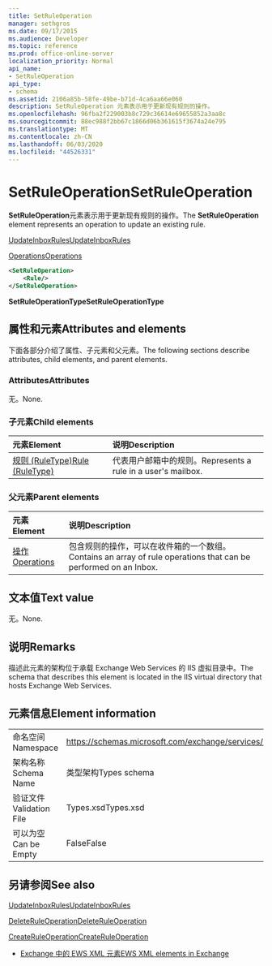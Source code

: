 ```yaml
---
title: SetRuleOperation
manager: sethgros
ms.date: 09/17/2015
ms.audience: Developer
ms.topic: reference
ms.prod: office-online-server
localization_priority: Normal
api_name:
- SetRuleOperation
api_type:
- schema
ms.assetid: 2106a85b-58fe-49be-b71d-4ca6aa66e060
description: SetRuleOperation 元素表示用于更新现有规则的操作。
ms.openlocfilehash: 96fba2f229003b8c729c36614e69655852a3aa8c
ms.sourcegitcommit: 88ec988f2bb67c1866d06b361615f3674a24e795
ms.translationtype: MT
ms.contentlocale: zh-CN
ms.lasthandoff: 06/03/2020
ms.locfileid: "44526331"
---
```

# <a name="setruleoperation"></a><span data-ttu-id="67767-103">SetRuleOperation</span><span class="sxs-lookup"><span data-stu-id="67767-103">SetRuleOperation</span></span>

<span data-ttu-id="67767-104">**SetRuleOperation**元素表示用于更新现有规则的操作。</span><span class="sxs-lookup"><span data-stu-id="67767-104">The **SetRuleOperation** element represents an operation to update an existing rule.</span></span> 
  
[<span data-ttu-id="67767-105">UpdateInboxRules</span><span class="sxs-lookup"><span data-stu-id="67767-105">UpdateInboxRules</span></span>](updateinboxrules.md)
  
[<span data-ttu-id="67767-106">Operations</span><span class="sxs-lookup"><span data-stu-id="67767-106">Operations</span></span>](operations.md)
  
```XML
<SetRuleOperation>
    <Rule/>
</SetRuleOperation>
```

 <span data-ttu-id="67767-107">**SetRuleOperationType**</span><span class="sxs-lookup"><span data-stu-id="67767-107">**SetRuleOperationType**</span></span>
## <a name="attributes-and-elements"></a><span data-ttu-id="67767-108">属性和元素</span><span class="sxs-lookup"><span data-stu-id="67767-108">Attributes and elements</span></span>

<span data-ttu-id="67767-109">下面各部分介绍了属性、子元素和父元素。</span><span class="sxs-lookup"><span data-stu-id="67767-109">The following sections describe attributes, child elements, and parent elements.</span></span>
  
### <a name="attributes"></a><span data-ttu-id="67767-110">Attributes</span><span class="sxs-lookup"><span data-stu-id="67767-110">Attributes</span></span>

<span data-ttu-id="67767-111">无。</span><span class="sxs-lookup"><span data-stu-id="67767-111">None.</span></span>
  
### <a name="child-elements"></a><span data-ttu-id="67767-112">子元素</span><span class="sxs-lookup"><span data-stu-id="67767-112">Child elements</span></span>

|<span data-ttu-id="67767-113">**元素**</span><span class="sxs-lookup"><span data-stu-id="67767-113">**Element**</span></span>|<span data-ttu-id="67767-114">**说明**</span><span class="sxs-lookup"><span data-stu-id="67767-114">**Description**</span></span>|
|:-----|:-----|
|[<span data-ttu-id="67767-115">规则 (RuleType)</span><span class="sxs-lookup"><span data-stu-id="67767-115">Rule (RuleType)</span></span>](rule-ruletype.md) <br/> |<span data-ttu-id="67767-116">代表用户邮箱中的规则。</span><span class="sxs-lookup"><span data-stu-id="67767-116">Represents a rule in a user's mailbox.</span></span>  <br/> |
   
### <a name="parent-elements"></a><span data-ttu-id="67767-117">父元素</span><span class="sxs-lookup"><span data-stu-id="67767-117">Parent elements</span></span>

|<span data-ttu-id="67767-118">**元素**</span><span class="sxs-lookup"><span data-stu-id="67767-118">**Element**</span></span>|<span data-ttu-id="67767-119">**说明**</span><span class="sxs-lookup"><span data-stu-id="67767-119">**Description**</span></span>|
|:-----|:-----|
|[<span data-ttu-id="67767-120">操作</span><span class="sxs-lookup"><span data-stu-id="67767-120">Operations</span></span>](operations.md) <br/> |<span data-ttu-id="67767-121">包含规则的操作，可以在收件箱的一个数组。</span><span class="sxs-lookup"><span data-stu-id="67767-121">Contains an array of rule operations that can be performed on an Inbox.</span></span>  <br/> |
   
## <a name="text-value"></a><span data-ttu-id="67767-122">文本值</span><span class="sxs-lookup"><span data-stu-id="67767-122">Text value</span></span>

<span data-ttu-id="67767-123">无。</span><span class="sxs-lookup"><span data-stu-id="67767-123">None.</span></span>
  
## <a name="remarks"></a><span data-ttu-id="67767-124">说明</span><span class="sxs-lookup"><span data-stu-id="67767-124">Remarks</span></span>

<span data-ttu-id="67767-125">描述此元素的架构位于承载 Exchange Web Services 的 IIS 虚拟目录中。</span><span class="sxs-lookup"><span data-stu-id="67767-125">The schema that describes this element is located in the IIS virtual directory that hosts Exchange Web Services.</span></span>
  
## <a name="element-information"></a><span data-ttu-id="67767-126">元素信息</span><span class="sxs-lookup"><span data-stu-id="67767-126">Element information</span></span>

|||
|:-----|:-----|
|<span data-ttu-id="67767-127">命名空间</span><span class="sxs-lookup"><span data-stu-id="67767-127">Namespace</span></span>  <br/> |https://schemas.microsoft.com/exchange/services/2006/types  <br/> |
|<span data-ttu-id="67767-128">架构名称</span><span class="sxs-lookup"><span data-stu-id="67767-128">Schema Name</span></span>  <br/> |<span data-ttu-id="67767-129">类型架构</span><span class="sxs-lookup"><span data-stu-id="67767-129">Types schema</span></span>  <br/> |
|<span data-ttu-id="67767-130">验证文件</span><span class="sxs-lookup"><span data-stu-id="67767-130">Validation File</span></span>  <br/> |<span data-ttu-id="67767-131">Types.xsd</span><span class="sxs-lookup"><span data-stu-id="67767-131">Types.xsd</span></span>  <br/> |
|<span data-ttu-id="67767-132">可以为空</span><span class="sxs-lookup"><span data-stu-id="67767-132">Can be Empty</span></span>  <br/> |<span data-ttu-id="67767-133">False</span><span class="sxs-lookup"><span data-stu-id="67767-133">False</span></span>  <br/> |
   
## <a name="see-also"></a><span data-ttu-id="67767-134">另请参阅</span><span class="sxs-lookup"><span data-stu-id="67767-134">See also</span></span>



[<span data-ttu-id="67767-135">UpdateInboxRules</span><span class="sxs-lookup"><span data-stu-id="67767-135">UpdateInboxRules</span></span>](updateinboxrules.md)
  
[<span data-ttu-id="67767-136">DeleteRuleOperation</span><span class="sxs-lookup"><span data-stu-id="67767-136">DeleteRuleOperation</span></span>](deleteruleoperation.md)
  
[<span data-ttu-id="67767-137">CreateRuleOperation</span><span class="sxs-lookup"><span data-stu-id="67767-137">CreateRuleOperation</span></span>](createruleoperation.md)


- [<span data-ttu-id="67767-138">Exchange 中的 EWS XML 元素</span><span class="sxs-lookup"><span data-stu-id="67767-138">EWS XML elements in Exchange</span></span>](ews-xml-elements-in-exchange.md)

